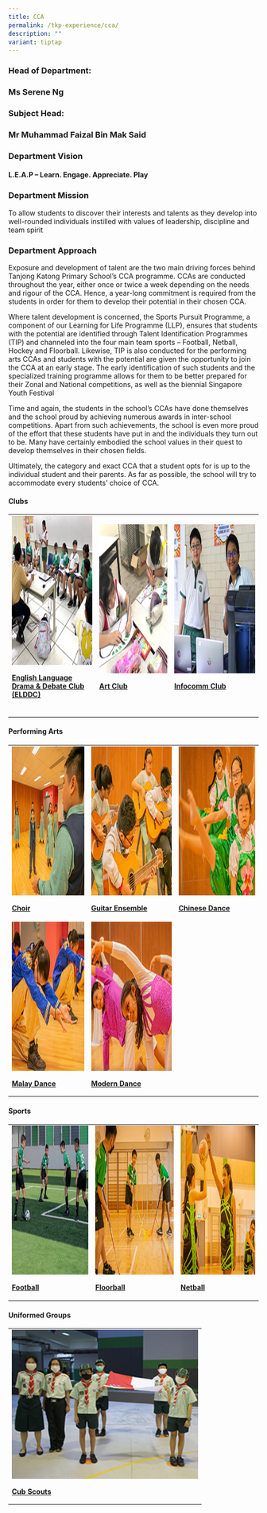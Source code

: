 ```yaml
---
title: CCA
permalink: /tkp-experience/cca/
description: ""
variant: tiptap
---
```

<h3>Head of Department:</h3>
<h3><strong>Ms Serene Ng</strong></h3>
<h3>Subject Head:</h3>
<h3><strong>Mr Muhammad Faizal Bin Mak Said</strong></h3>
<h3>Department Vision</h3>
<h4>L.E.A.P – Learn. Engage. Appreciate. Play</h4>
<h3>Department Mission</h3>
<p>To allow students to discover their interests and talents as they develop
into well-rounded individuals instilled with values of leadership, discipline
and team spirit</p>
<h3>Department Approach</h3>
<p>Exposure and development of talent are the two main driving forces behind
Tanjong Katong Primary School’s CCA programme. CCAs are conducted throughout
the year, either once or twice a week depending on the needs and rigour
of the CCA. Hence, a year-long commitment is required from the students
in order for them to develop their potential in their chosen CCA.</p>
<p>Where talent development is concerned, the Sports Pursuit Programme, a
component of our Learning for Life Programme (LLP), ensures that students
with the potential are identified through Talent Identification Programmes
(TIP) and channeled into the four main team sports – Football, Netball,
Hockey and Floorball. Likewise, TIP is also conducted for the performing
arts CCAs and students with the potential are given the opportunity to
join the CCA at an early stage. The early identification of such students
and the specialized training programme allows for them to be better prepared
for their Zonal and National competitions, as well as the biennial Singapore
Youth Festival</p>
<p>Time and again, the students in the school’s CCAs have done themselves
and the school proud by achieving numerous awards in inter-school competitions.
Apart from such achievements, the school is even more proud of the effort
that these students have put in and the individuals they turn out to be.
Many have certainly embodied the school values in their quest to develop
themselves in their chosen fields.</p>
<p>Ultimately, the category and exact CCA that a student opts for is up to
the individual student and their parents. As far as possible, the school
will try to accommodate every students’ choice of CCA.</p>
<h4>Clubs</h4>
<table style="minWidth: 75px">
<colgroup>
<col>
<col>
<col>
</colgroup>
<tbody>
<tr>
<td rowspan="1" colspan="1">
<div class="isomer-image-wrapper">
<img style="width: 100%" height="300" width="400" alt="English Language Drama &amp; Debate Club (ELDDC)" src="/images/ELDDC.jpeg">
</div>
<p><strong><a href="/tkp-experience/cca/clubs/english-language-drama-n-debate-club-elddc/" rel="noopener noreferrer nofollow" target="_blank">English Language Drama &amp; Debate Club (ELDDC)</a></strong>
</p>
</td>
<td rowspan="1" colspan="1">
<div class="isomer-image-wrapper">
<img style="width: 100%" height="300" width="400" alt="Art Club" src="/images/Art-Club.jpeg">
</div>
<p><strong><a href="/tkp-experience/cca/clubs/art-club/" rel="noopener noreferrer nofollow" target="_blank">Art Club</a></strong>
</p>
</td>
<td rowspan="1" colspan="1">
<div class="isomer-image-wrapper">
<img style="width: 100%" height="300" width="400" alt="Infocomm Club" src="/images/Infocomm.jpeg">
</div>
<p><strong><a href="/tkp-experience/cca/clubs/infocomm-club/" rel="noopener noreferrer nofollow" target="_blank">Infocomm Club</a></strong>
</p>
</td>
</tr>
<tr>
<td rowspan="1" colspan="1">
<p></p>
</td>
<td rowspan="1" colspan="1">
<p></p>
</td>
<td rowspan="1" colspan="1">
<p></p>
</td>
</tr>
</tbody>
</table>
<h4>Performing Arts</h4>
<table style="minWidth: 75px">
<colgroup>
<col>
<col>
<col>
</colgroup>
<tbody>
<tr>
<td rowspan="1" colspan="1">
<div class="isomer-image-wrapper">
<img style="width: 100%" height="300" width="400" alt="Choir" src="/images/Choir.jpeg">
</div>
<p><strong><a href="/tkp-experience/cca/performing-arts/choir/" rel="noopener noreferrer nofollow" target="_blank">Choir</a></strong>
</p>
</td>
<td rowspan="1" colspan="1">
<div class="isomer-image-wrapper">
<img style="width: 100%" height="300" width="400" alt="Guitar Ensemble" src="/images/Guitar.jpeg">
</div>
<p><strong><a href="/tkp-experience/cca/performing-arts/guitar-ensemble/" rel="noopener noreferrer nofollow" target="_blank">Guitar Ensemble</a></strong>
</p>
</td>
<td rowspan="1" colspan="1">
<div class="isomer-image-wrapper">
<img style="width: 100%" height="300" width="400" alt="Chinese Dance" src="/images/Chinese-Dance.jpeg">
</div>
<p><strong><a href="/tkp-experience/cca/performing-arts/chinese-dance/" rel="noopener noreferrer nofollow" target="_blank">Chinese Dance</a></strong>
</p>
</td>
</tr>
<tr>
<td rowspan="1" colspan="1">
<div class="isomer-image-wrapper">
<img style="width: 100%" height="300" width="400" alt="Malay Dance" src="/images/Malay%20Dance.jpeg">
</div>
<p><strong><a href="/tkp-experience/cca/performing-arts/malay-dance/" rel="noopener noreferrer nofollow" target="_blank">Malay Dance</a></strong>
</p>
</td>
<td rowspan="1" colspan="1">
<div class="isomer-image-wrapper">
<img style="width: 100%" height="300" width="400" alt="Modern Dance" src="/images/Modern%20Dance.jpeg">
</div>
<p><strong><a href="/tkp-experience/cca/performing-arts/modern-dance/" rel="noopener noreferrer nofollow" target="_blank">Modern Dance</a></strong>
</p>
</td>
<td rowspan="1" colspan="1">
<p></p>
</td>
</tr>
</tbody>
</table>
<h4>Sports</h4>
<table style="minWidth: 75px">
<colgroup>
<col>
<col>
<col>
</colgroup>
<tbody>
<tr>
<td rowspan="1" colspan="1">
<div class="isomer-image-wrapper">
<img style="width: 100%" height="300" width="400" alt="Football" src="/images/Football.jpeg">
</div>
<p><strong><a href="/tkp-experience/cca/sports/football/" rel="noopener noreferrer nofollow" target="_blank">Football</a></strong>
</p>
</td>
<td rowspan="1" colspan="1">
<div class="isomer-image-wrapper">
<img style="width: 100%" height="300" width="400" alt="Floorball" src="/images/Floorball.jpeg">
</div>
<p><strong><a href="/tkp-experience/cca/sports/floorball/" rel="noopener noreferrer nofollow" target="_blank">Floorball</a></strong>
</p>
</td>
<td rowspan="1" colspan="1">
<div class="isomer-image-wrapper">
<img style="width: 100%" height="300" width="400" alt="Netball" src="/images/Netball.jpeg">
</div>
<p><strong><a href="/tkp-experience/cca/sports/netball/" rel="noopener noreferrer nofollow" target="_blank">Netball</a></strong>
</p>
</td>
</tr>
</tbody>
</table>
<h4>Uniformed Groups</h4>
<table style="minWidth: 25px">
<colgroup>
<col>
</colgroup>
<tbody>
<tr>
<td rowspan="1" colspan="1">
<div class="isomer-image-wrapper">
<img style="width: 100%" height="300" width="400" alt="Cub Scouts" src="/images/Scouts%20NDP.jpeg">
</div>
<p><strong><a href="/tkp-experience/cca/uniformed-groups/cub-scouts/" rel="noopener noreferrer nofollow" target="_blank">Cub Scouts</a></strong>
</p>
</td>
</tr>
</tbody>
</table>
<p></p>